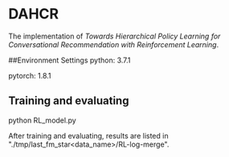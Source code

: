 # DAHCR

The implementation of _Towards Hierarchical Policy Learning for Conversational Recommendation with
Reinforcement Learning_. 

##Environment Settings
python: 3.7.1

pytorch: 1.8.1

## Training and evaluating
python RL_model.py

After training and evaluating, results are listed in "./tmp/last_fm_star<data_name>/RL-log-merge".
